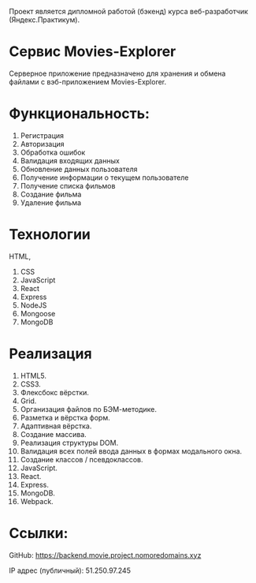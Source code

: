 Проект является дипломной работой (бэкенд) курса веб-разработчик (Яндекс.Практикум).

# Сервис Movies-Explorer

Cерверное приложение предназначено для хранения и обмена файлами с вэб-приложением Movies-Explorer.

# Функциональность:
1.	Регистрация
2.	Авторизация
3. Обработка ошибок
4. Валидация входящих данных
5. Обновление данных пользователя
6. Получение информации о текущем пользователе
7. Получение списка фильмов
8. Создание фильма
9. Удаление фильма

# Технологии
HTML,
1. CSS
2. JavaScript
3. React
4. Express
5. NodeJS
6. Mongoose
7. MongoDB

# Реализация
1.	HTML5.
2.	CSS3.
3.	Флексбокс вёрстки.
4.	Grid.
5.	Организация файлов по БЭМ-методике.
6.	Разметка и вёрстка форм.
7.	Адаптивная вёрстка.
8.	Создание массива.
9.	Реализация структуры DOM.
10.	Валидация всех полей ввода данных в формах модального окна.
11.	Создание классов / псевдоклассов.
12.	JavaScript.
13.	React.
14.	Express.
15.	MongoDB.
16.	Webpack.

# Ссылки:

GitHub:
https://backend.movie.project.nomoredomains.xyz 

IP адрес (публичный):
51.250.97.245
